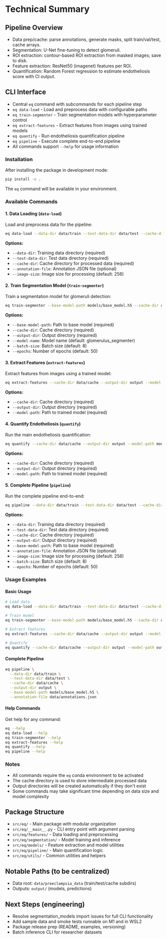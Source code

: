 # Technical Summary

## Pipeline Overview
- Data prep/cache: parse annotations, generate masks, split train/val/test, cache arrays.
- Segmentation: U-Net fine-tuning to detect glomeruli.
- ROI extraction: contour-based ROI extraction from masked images; save to disk.
- Feature extraction: ResNet50 (imagenet) features per ROI.
- Quantification: Random Forest regression to estimate endotheliosis score with CI output.

## CLI Interface
- Central `eq` command with subcommands for each pipeline step
- `eq data-load` - Load and preprocess data with configurable paths
- `eq train-segmenter` - Train segmentation models with hyperparameter control  
- `eq extract-features` - Extract features from images using trained models
- `eq quantify` - Run endotheliosis quantification pipeline
- `eq pipeline` - Execute complete end-to-end pipeline
- All commands support `--help` for usage information

### Installation
After installing the package in development mode:
```bash
pip install -e .
```
The `eq` command will be available in your environment.

### Available Commands

#### 1. Data Loading (`data-load`)
Load and preprocess data for the pipeline:
```bash
eq data-load --data-dir data/train --test-data-dir data/test --cache-dir data/cache
```

**Options:**
- `--data-dir`: Training data directory (required)
- `--test-data-dir`: Test data directory (required)
- `--cache-dir`: Cache directory for processed data (required)
- `--annotation-file`: Annotation JSON file (optional)
- `--image-size`: Image size for processing (default: 256)

#### 2. Train Segmentation Model (`train-segmenter`)
Train a segmentation model for glomeruli detection:
```bash
eq train-segmenter --base-model-path models/base_model.h5 --cache-dir data/cache --output-dir output
```

**Options:**
- `--base-model-path`: Path to base model (required)
- `--cache-dir`: Cache directory (required)
- `--output-dir`: Output directory (required)
- `--model-name`: Model name (default: glomerulus_segmenter)
- `--batch-size`: Batch size (default: 8)
- `--epochs`: Number of epochs (default: 50)

#### 3. Extract Features (`extract-features`)
Extract features from images using a trained model:
```bash
eq extract-features --cache-dir data/cache --output-dir output --model-path models/trained_model.h5
```

**Options:**
- `--cache-dir`: Cache directory (required)
- `--output-dir`: Output directory (required)
- `--model-path`: Path to trained model (required)

#### 4. Quantify Endotheliosis (`quantify`)
Run the main endotheliosis quantification:
```bash
eq quantify --cache-dir data/cache --output-dir output --model-path models/trained_model.h5
```

**Options:**
- `--cache-dir`: Cache directory (required)
- `--output-dir`: Output directory (required)
- `--model-path`: Path to trained model (required)

#### 5. Complete Pipeline (`pipeline`)
Run the complete pipeline end-to-end:
```bash
eq pipeline --data-dir data/train --test-data-dir data/test --cache-dir data/cache --output-dir output --base-model-path models/base_model.h5
```

**Options:**
- `--data-dir`: Training data directory (required)
- `--test-data-dir`: Test data directory (required)
- `--cache-dir`: Cache directory (required)
- `--output-dir`: Output directory (required)
- `--base-model-path`: Path to base model (required)
- `--annotation-file`: Annotation JSON file (optional)
- `--image-size`: Image size for processing (default: 256)
- `--batch-size`: Batch size (default: 8)
- `--epochs`: Number of epochs (default: 50)

### Usage Examples

#### Basic Usage
```bash
# Load data
eq data-load --data-dir data/train --test-data-dir data/test --cache-dir data/cache

# Train model
eq train-segmenter --base-model-path models/base_model.h5 --cache-dir data/cache --output-dir output

# Extract features
eq extract-features --cache-dir data/cache --output-dir output --model-path output/glomerulus_segmentation/glomerulus_segmenter.h5

# Quantify
eq quantify --cache-dir data/cache --output-dir output --model-path output/glomerulus_segmentation/glomerulus_segmenter.h5
```

#### Complete Pipeline
```bash
eq pipeline \
  --data-dir data/train \
  --test-data-dir data/test \
  --cache-dir data/cache \
  --output-dir output \
  --base-model-path models/base_model.h5 \
  --annotation-file data/annotations.json
```

#### Help Commands
Get help for any command:
```bash
eq --help
eq data-load --help
eq train-segmenter --help
eq extract-features --help
eq quantify --help
eq pipeline --help
```

### Notes
- All commands require the `eq` conda environment to be activated
- The cache directory is used to store intermediate processed data
- Output directories will be created automatically if they don't exist
- Some commands may take significant time depending on data size and model complexity

## Package Structure
- `src/eq/` - Main package with modular organization
- `src/eq/__main__.py` - CLI entry point with argument parsing
- `src/eq/features/` - Data loading and preprocessing
- `src/eq/segmentation/` - Model training and inference
- `src/eq/models/` - Feature extraction and model utilities
- `src/eq/pipeline/` - Main quantification logic
- `src/eq/utils/` - Common utilities and helpers

## Notable Paths (to be centralized)
- Data root: `data/preeclampsia_data` (train/test/cache subdirs)
- Outputs: `output/` (models, predictions)

## Next Steps (engineering)
- Resolve segmentation_models import issues for full CLI functionality
- Add sample data and smoke tests runnable on M1 and in WSL2
- Package release prep (README, examples, versioning)
- Batch inference CLI for researcher datasets
